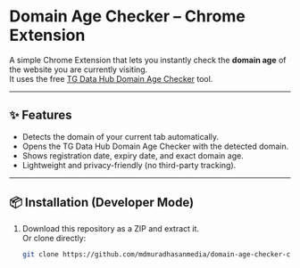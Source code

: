 # Domain Age Checker – Chrome Extension

A simple Chrome Extension that lets you instantly check the **domain age** of the website you are currently visiting.  
It uses the free [TG Data Hub Domain Age Checker](https://tgdatahub.site/tools/domain-age-checker/) tool.

---

## ✨ Features
- Detects the domain of your current tab automatically.
- Opens the TG Data Hub Domain Age Checker with the detected domain.
- Shows registration date, expiry date, and exact domain age.
- Lightweight and privacy-friendly (no third-party tracking).

---

## 📦 Installation (Developer Mode)
1. Download this repository as a ZIP and extract it.  
   Or clone directly:
   ```bash
   git clone https://github.com/mdmuradhasanmedia/domain-age-checker-chrome-extention.git
